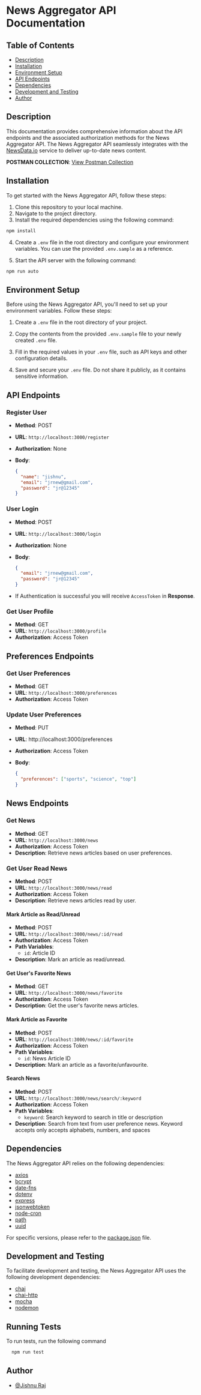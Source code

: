 # News Aggregator API Documentation

## Table of Contents

- [Description](#description)
- [Installation](#installation)
- [Environment Setup](#environment-setup)
- [API Endpoints](#api-endpoints)
- [Dependencies](#dependencies)
- [Development and Testing](#development-and-testing)
- [Author](#author)

## Description

This documentation provides comprehensive information about the API endpoints and the associated authorization methods for the News Aggregator API. The News Aggregator API seamlessly integrates with the [NewsData.io](https://newsdata.io/documentation) service to deliver up-to-date news content.

**POSTMAN COLLECTION**: [View Postman Collection](https://www.postman.com/cryosat-cosmonaut-54527758/workspace/development/collection/22854732-87ade348-3306-4b0c-87fe-2eb64ec41459?action=share&creator=22854732)

## Installation

To get started with the News Aggregator API, follow these steps:

1. Clone this repository to your local machine.
2. Navigate to the project directory.
3. Install the required dependencies using the following command:

```bash
npm install
```

4. Create a `.env` file in the root directory and configure your environment variables. You can use the provided `.env.sample` as a reference.

5. Start the API server with the following command:

```bash
npm run auto
```

## Environment Setup

Before using the News Aggregator API, you'll need to set up your environment variables. Follow these steps:

1. Create a `.env` file in the root directory of your project.

2. Copy the contents from the provided `.env.sample` file to your newly created `.env` file.

3. Fill in the required values in your `.env` file, such as API keys and other configuration details.

4. Save and secure your `.env` file. Do not share it publicly, as it contains sensitive information.

## API Endpoints

### Register User

- **Method**: POST
- **URL**: `http://localhost:3000/register`
- **Authorization**: None
- **Body**:

  ```json
  {
    "name": "jishnu",
    "email": "jrnew@gmail.com",
    "password": "jr@12345"
  }
  ```

### User Login

- **Method**: POST
- **URL**: `http://localhost:3000/login`
- **Authorization**: None
- **Body**:

  ```json
  {
    "email": "jrnew@gmail.com",
    "password": "jr@12345"
  }
  ```

- If Authentication is successful you will receive `AccessToken` in **Response**.

### Get User Profile

- **Method**: GET
- **URL**: `http://localhost:3000/profile`
- **Authorization**: Access Token

## Preferences Endpoints

### Get User Preferences

- **Method**: GET
- **URL**: `http://localhost:3000/preferences`
- **Authorization**: Access Token

### Update User Preferences

- **Method**: PUT
- **URL**: http://localhost:3000/preferences
- **Authorization**: Access Token
- **Body**:

  ```json
  {
    "preferences": ["sports", "science", "top"]
  }
  ```

## News Endpoints

### Get News

- **Method**: GET
- **URL**: `http://localhost:3000/news`
- **Authorization**: Access Token
- **Description**: Retrieve news articles based on user preferences.

### Get User Read News

- **Method**: POST
- **URL**: `http://localhost:3000/news/read`
- **Authorization**: Access Token
- **Description**: Retrieve news articles read by user.

#### Mark Article as Read/Unread

- **Method**: POST
- **URL**: `http://localhost:3000/news/:id/read`
- **Authorization**: Access Token
- **Path Variables**:
  - `id`: Article ID
- **Description**: Mark an article as read/unread.

#### Get User's Favorite News

- **Method**: GET
- **URL**: `http://localhost:3000/news/favorite`
- **Authorization**: Access Token
- **Description**: Get the user's favorite news articles.

#### Mark Article as Favorite

- **Method**: POST
- **URL**: `http://localhost:3000/news/:id/favorite`
- **Authorization**: Access Token
- **Path Variables**:
  - `id`: News Article ID
- **Description**: Mark an article as a favorite/unfavourite.

#### Search News

- **Method**: POST
- **URL**: `http://localhost:3000/news/search/:keyword`
- **Authorization**: Access Token
- **Path Variables**:
  - `keyword`: Search keyword to search in title or description
- **Description**: Search from text from user preference news. Keyword accepts only accepts alphabets, numbers, and spaces

## Dependencies

The News Aggregator API relies on the following dependencies:

- [axios](https://www.npmjs.com/package/axios)
- [bcrypt](https://www.npmjs.com/package/bcrypt)
- [date-fns](https://www.npmjs.com/package/date-fns)
- [dotenv](https://www.npmjs.com/package/dotenv)
- [express](https://www.npmjs.com/package/express)
- [jsonwebtoken](https://www.npmjs.com/package/jsonwebtoken)
- [node-cron](https://www.npmjs.com/package/node-cron)
- [path](https://www.npmjs.com/package/path)
- [uuid](https://www.npmjs.com/package/uuid)

For specific versions, please refer to the [package.json](./package.json) file.

## Development and Testing

To facilitate development and testing, the News Aggregator API uses the following development dependencies:

- [chai](https://www.npmjs.com/package/chai)
- [chai-http](https://www.npmjs.com/package/chai-http)
- [mocha](https://www.npmjs.com/package/mocha)
- [nodemon](https://www.npmjs.com/package/nodemon)

## Running Tests

To run tests, run the following command

```bash
  npm run test
```

## Author

- [@Jishnu Raj](https://github.com/JRajz)
